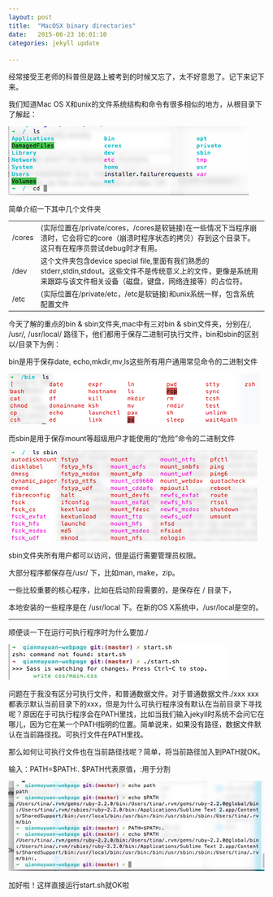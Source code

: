 ```yaml
---
layout: post
title:  "MacOSX binary directories"
date:   2015-06-23 16:01:10
categories: jekyll update

---
```


经常接受王老师的科普但是路上被考到的时候又忘了，太不好意思了。记下来记下来。

<!-- more -->

我们知道Mac OS X和unix的文件系统结构和命令有很多相似的地方，从根目录下了解起：

![](/assets/article_images/2015/filesystem1.png)

简单介绍一下其中几个文件夹
<table>
	<tr>
		<td>/cores</td>
		<td>(实际位置在/private/cores，/cores是软链接)在一些情况下当程序崩溃时，它会将它的core（崩溃时程序状态的拷贝）存到这个目录下。这只有在程序员尝试debug时才有用。</td>
	</tr>
	<tr>
		<td>/dev</td>
		<td>这个文件夹包含device special file,里面有我们熟悉的stderr,stdin,stdout。这些文件不是传统意义上的文件，更像是系统用来跟踪与该文件相关设备（磁盘，键盘，网络连接等）的占位符。</td>
	</tr>
	<tr>
		<td>/etc</td>
		<td>(实际位置在/private/etc，/etc是软链接)和unix系统一样，包含系统配置文件</td>
	</tr>
<table>

今天了解的重点的bin & sbin文件夹,mac中有三对bin & sbin文件夹，分别在/,  /usr/, /usr/local/ 路径下，他们都用于保存二进制可执行文件，bin和sbin的区别以/目录下为例：

bin是用于保存date, echo,mkdir,mv,ls这些所有用户通用常见命令的二进制文件


![](/assets/article_images/2015/filesystem2.png)

而sbin是用于保存mount等超级用户才能使用的“危险”命令的二进制文件

![](/assets/article_images/2015/filesystem3.png)

sbin文件夹所有用户都可以访问，但是运行需要管理员权限。

大部分程序都保存在/usr/ 下，比如man, make，zip。

一些比较重要的核心程序，比如在启动阶段需要的，是保存在 / 目录下，

本地安装的一些程序是在  /usr/local 下。在新的OS X系统中，/usr/local是空的。

***

顺便谈一下在运行可执行程序时为什么要加./

![](/assets/article_images/2015/filesystem4.jpg)

问题在于我没有区分可执行文件，和普通数据文件。对于普通数据文件./xxx  xxx都表示默认当前目录下的xxx，但是为什么可执行程序没有默认在当前目录下寻找呢？原因在于可执行程序会在PATH里找，比如当我们输入jekyll时系统不会问它在哪儿，因为它在某一个PATH指明的位置。简单说来，如果没有路径，数据文件默认在当前路径找。可执行文件在PATH里找。

那么如何让可执行文件也在当前路径找呢？简单，将当前路径加入到PATH就OK。

输入：PATH=$PATH:.  $PATH代表原值，:用于分割

![](/assets/article_images/2015/filesystem5.jpg)

加好啦！这样直接运行start.sh就OK啦
